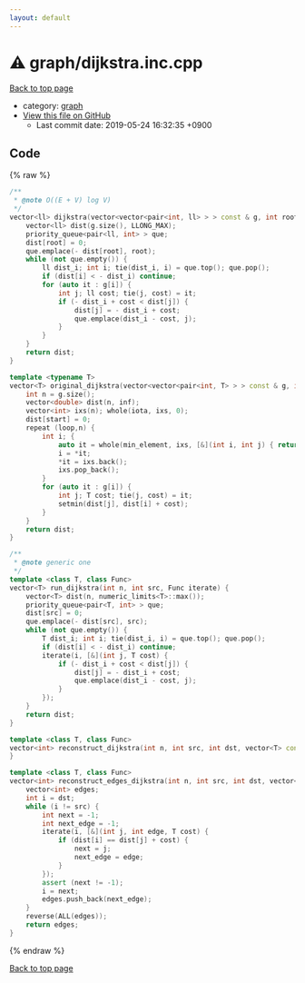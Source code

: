 ```yaml
---
layout: default
---
```


<!-- mathjax config similar to math.stackexchange -->
<script type="text/javascript" async
  src="https://cdnjs.cloudflare.com/ajax/libs/mathjax/2.7.5/MathJax.js?config=TeX-MML-AM_CHTML">
</script>
<script type="text/x-mathjax-config">
  MathJax.Hub.Config({
    TeX: { equationNumbers: { autoNumber: "AMS" }},
    tex2jax: {
      inlineMath: [ ['$','$'] ],
      processEscapes: true
    },
    "HTML-CSS": { matchFontHeight: false },
    displayAlign: "left",
    displayIndent: "2em"
  });
</script>

<script type="text/javascript" src="https://cdnjs.cloudflare.com/ajax/libs/jquery/3.4.1/jquery.min.js"></script>
<script src="https://cdn.jsdelivr.net/npm/jquery-balloon-js@1.1.2/jquery.balloon.min.js" integrity="sha256-ZEYs9VrgAeNuPvs15E39OsyOJaIkXEEt10fzxJ20+2I=" crossorigin="anonymous"></script>
<script type="text/javascript" src="../../assets/js/copy-button.js"></script>
<link rel="stylesheet" href="../../assets/css/copy-button.css" />


# :warning: graph/dijkstra.inc.cpp

<a href="../../index.html">Back to top page</a>

* category: <a href="../../index.html#f8b0b924ebd7046dbfa85a856e4682c8">graph</a>
* <a href="{{ site.github.repository_url }}/blob/master/graph/dijkstra.inc.cpp">View this file on GitHub</a>
    - Last commit date: 2019-05-24 16:32:35 +0900




## Code

{% raw %}
```cpp
/**
 * @note O((E + V) log V)
 */
vector<ll> dijkstra(vector<vector<pair<int, ll> > > const & g, int root) {
    vector<ll> dist(g.size(), LLONG_MAX);
    priority_queue<pair<ll, int> > que;
    dist[root] = 0;
    que.emplace(- dist[root], root);
    while (not que.empty()) {
        ll dist_i; int i; tie(dist_i, i) = que.top(); que.pop();
        if (dist[i] < - dist_i) continue;
        for (auto it : g[i]) {
            int j; ll cost; tie(j, cost) = it;
            if (- dist_i + cost < dist[j]) {
                dist[j] = - dist_i + cost;
                que.emplace(dist_i - cost, j);
            }
        }
    }
    return dist;
}

template <typename T>
vector<T> original_dijkstra(vector<vector<pair<int, T> > > const & g, int start, T inf) { // O(V^2)
    int n = g.size();
    vector<double> dist(n, inf);
    vector<int> ixs(n); whole(iota, ixs, 0);
    dist[start] = 0;
    repeat (loop,n) {
        int i; {
            auto it = whole(min_element, ixs, [&](int i, int j) { return dist[i] < dist[j]; });
            i = *it;
            *it = ixs.back();
            ixs.pop_back();
        }
        for (auto it : g[i]) {
            int j; T cost; tie(j, cost) = it;
            setmin(dist[j], dist[i] + cost);
        }
    }
    return dist;
}

/**
 * @note generic one
 */
template <class T, class Func>
vector<T> run_dijkstra(int n, int src, Func iterate) {
    vector<T> dist(n, numeric_limits<T>::max());
    priority_queue<pair<T, int> > que;
    dist[src] = 0;
    que.emplace(- dist[src], src);
    while (not que.empty()) {
        T dist_i; int i; tie(dist_i, i) = que.top(); que.pop();
        if (dist[i] < - dist_i) continue;
        iterate(i, [&](int j, T cost) {
            if (- dist_i + cost < dist[j]) {
                dist[j] = - dist_i + cost;
                que.emplace(dist_i - cost, j);
            }
        });
    }
    return dist;
}

template <class T, class Func>
vector<int> reconstruct_dijkstra(int n, int src, int dst, vector<T> const & dist, Func iterate) {
}

template <class T, class Func>
vector<int> reconstruct_edges_dijkstra(int n, int src, int dst, vector<T> const & dist, Func iterate) {
    vector<int> edges;
    int i = dst;
    while (i != src) {
        int next = -1;
        int next_edge = -1;
        iterate(i, [&](int j, int edge, T cost) {
            if (dist[i] == dist[j] + cost) {
                next = j;
                next_edge = edge;
            }
        });
        assert (next != -1);
        i = next;
        edges.push_back(next_edge);
    }
    reverse(ALL(edges));
    return edges;
}

```
{% endraw %}

<a href="../../index.html">Back to top page</a>

